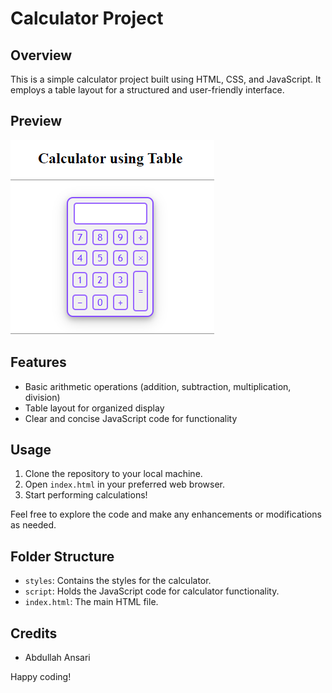 # Calculator Project

## Overview
This is a simple calculator project built using HTML, CSS, and JavaScript. It employs a table layout for a structured and user-friendly interface.

## Preview
![Calculator Preview](preview.png)

## Features
- Basic arithmetic operations (addition, subtraction, multiplication, division)
- Table layout for organized display
- Clear and concise JavaScript code for functionality

## Usage
1. Clone the repository to your local machine.
2. Open `index.html` in your preferred web browser.
3. Start performing calculations!

Feel free to explore the code and make any enhancements or modifications as needed.

## Folder Structure
- `styles`: Contains the styles for the calculator.
- `script`: Holds the JavaScript code for calculator functionality.
- `index.html`: The main HTML file.

## Credits
- Abdullah Ansari

Happy coding!
